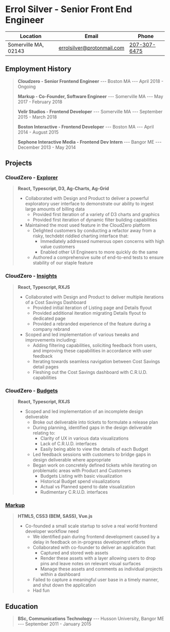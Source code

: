
Errol Silver - Senior Front End Engineer
=========


| Location             | Email                                                           | Phone                              |
| -------------------- | --------------------------------------------------------------- | ---------------------------------- |
| Somerville MA, 02143 | [errolsilver@protonmail.com](mailto:errolsilver@protonmail.com) | [207-307-6475](tel:1-207-307-6475) |



Employment History
---------------------
> **Cloudzero - Senior Frontend Engineer** --- Boston MA --- April 2018 - Ongoing
>
> **Markup - Co-Founder, Software Engineer** --- Somerville MA --- May 2017 - February 2018
>
> **Velir Studios - Frontend Developer** --- Somerville MA --- September 2015 - March 2018
>
> **Boston Interactive - Frontend Developer** --- Boston MA --- April 2014 - August 2015
>
> **Sephone Interactive Media - Frontend Dev Intern** --- Bangor ME --- December 2013 - May 2014


Projects
-----------
### CloudZero - [Explorer](https://www.cloudzero.com/platform/explorer/)
> __React, Typescript, D3, Ag-Charts, Ag-Grid__
>
> - Collaborated with Design and Product to deliver a powerful exploratory user interface to demonstrate our ability to ingest large amounts of billing data
>   - Provided first iteration of a variety of D3 charts and graphics
>   - Provided first iteration of dynamic filter building capabilities
> - Maintained the most used feature in the CloudZero platform
>   - Delighted customers by conducting a refactor away from a risky, techdebt riddled charting interface that:
>     - Immediately addressed numerous open concerns with high value customers
>     - Enabled other UI Engineers to more quickly do the same
>   - Authored a comprehensive suite of end-to-end tests to ensure stability of our staple feature


### CloudZero - [Insights](https://www.cloudzero.com/platform/insights/)
> __React, Typescript, RXJS__
> - Collaborated with Design and Product to deliver multiple iterations of a Cost Savings Dashboard
>   - Provided initial iteration of Listing page and Details flyout
>   - Provided additional iteration migrating Details flyout to dedicated page
>   - Provided a rebranded experience of the feature during a company rebrand
> - Scoped and led implementation of various tweaks and improvements including:
>   - Adding filtering capabilities, soliciting feedback from users, and improving these capabilities in accordance with user feedback
>   - Iterating towards seamless navigation between Cost Savings detail pages
>   - Fleshing out the Cost Savings dashboard with C.R.U.D. capabilities

### CloudZero - [Budgets](https://www.cloudzero.com/solutions/budget-management/)
> __React, Typescript, RXJS__
> - Scoped and led implementation of an incomplete design deliverable
>   - Broke out deliverable into tickets to formulate a release plan
>   - During planning, identified gaps in the design deliverable relating to:
>     - Clarity of UX in various data visualizations
>     - Lack of C.R.U.D. interfaces
>     - Easily being able to view the details of each Budget
>   - Led feedback sessions with customers to bridge gaps in design deliverable where appropriate
>   - Began work on concretely defined tickets while iterating on problematic areas with Product and Customers
>      - Budgets Listing with basic visualization
>      - Historical Budget spend visualizations
>      - Actual vs Planned spend to date visualization
>      - Rudimentary C.R.U.D. interfaces


 ### [Markup](https://www.linkedin.com/company/markupmachine/)
> __HTML5, CSS3 (BEM, SASS), Vue.js__
>
> - Co-founded a small scale startup to solve a real world frontend developer workflow need
>   - We identified pain during frontend development caused by a delay in feedback on in-progress development efforts
>   - Collaborated with co-founder to deliver an application that:
>     - Captured and stored web assets
>     - Render these assets with a layer allowing users to drop pins and leave notes on relevant visual surfaces
>     - Manage these assets and comments as individual projects within a dashboard
>   - Failed to capture a meaningful user base in a timely manner, and shut down the application
>   - Had fun


Education
--------------
> **BSc, Communications Technology** --- Husson University,  Bangor ME --- September 2011 - January 2015
